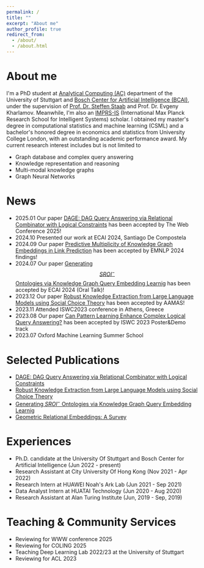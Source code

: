 ```yaml
---
permalink: /
title: ""
excerpt: "About me"
author_profile: true
redirect_from: 
  - /about/
  - /about.html
---
```


# About me
I'm a PhD student at [Analytical Computing (AC)](https://www.ipvs.uni-stuttgart.de/departments/ac/) department of the University of Stuttgart and [Bosch Center for Artificial Intelligence (BCAI)](https://www.bosch-ai.com), under the supervision of [Prof. Dr. Steffen Staab](https://scholar.google.com/citations?user=QvpcUn8AAAAJ&hl=en) and Prof. Dr. Evgeny Kharlamov. Meanwhile, I'm also an [IMPRS-IS](https://imprs.is.mpg.de) (International Max Planck Research School for Intelligent Systems) scholar. I obtained my master's degree in computational statistics and machine learning (CSML) and a bachelor's honored degree in economics and statistics from University College London, with an outstanding academic performance award. My current research interest includes but is not limited to 
- Graph database and complex query answering
- Knowledge representation and reasoning
- Multi-modal knowledge graphs 
- Graph Neural Networks 

# News
- 2025.01 Our paper [DAGE: DAG Query Answering via Relational Combinator with Logical Constraints](https://arxiv.org/abs/2410.22105) has been accepted by The Web Conference 2025!
- 2024.10 Presented our work at ECAI 2024, Santiago De Compostela
- 2024.09 Our paper [Predictive Multiplicity of Knowledge Graph Embeddings in Link Prediction](https://arxiv.org/abs/2408.08226) has been accepted by EMNLP 2024 findings!
- 2024.07 Our paper [Generating $$SROI^-$$ Ontologies via Knowledge Graph Query Embedding Learnig](https://arxiv.org/abs/2407.09212) has been accepted by ECAI 2024 (Oral Talk)! 
- 2023.12 Our paper [Robust Knowledge Extraction from Large Language Models using Social Choice Theory](https://arxiv.org/abs/2312.14877) has been accepted by AAMAS!
- 2023.11 Attended ISWC2023 conference in Athens, Greece
- 2023.08 Our paper [Can Pattern Learning Enhance Complex Logical Query Answering?](https://ceur-ws.org/Vol-3632/ISWC2023_paper_463.pdf) has been accepted by ISWC 2023 Poster&Demo track 
- 2023.07 Oxford Machine Learning Summer School
  
<!-- ## News -->
# Selected Publications
- [DAGE: DAG Query Answering via Relational Combinator with Logical Constraints](https://arxiv.org/abs/2410.22105)
- [Robust Knowledge Extraction from Large Language Models using Social Choice Theory](https://arxiv.org/abs/2312.14877)
- [Generating $SROI^-$ Ontologies via Knowledge Graph Query Embedding Learnig](https://arxiv.org/abs/2407.09212) 
- [Geometric Relational Embeddings: A Survey](https://arxiv.org/abs/2304.11949)
  
# Experiences
- Ph.D. candidate at the University Of Stuttgart and Bosch Center for Artificial Intelligence (Jun 2022 - present)
- Research Assistant at City University Of Hong Kong (Nov 2021 - Apr 2022)
- Research Intern at HUAWEI Noah's Ark Lab (Jun 2021 - Sep 2021)
- Data Analyst Intern at HUATAI Technology (Jun 2020 - Aug 2020)
- Research Assistant at Alan Turing Institute (Jun, 2019 - Sep, 2019)

# Teaching & Community Services
- Reviewing for WWW conference 2025
- Reviewing for COLING 2025
- Teaching Deep Learning Lab 2022/23 at the University of Stuttgart
- Reviewing for ACL 2023
